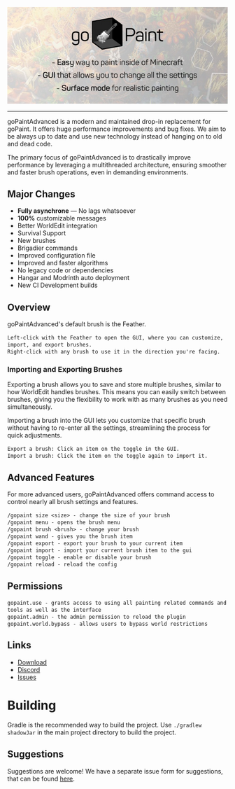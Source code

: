 ![](https://github.com/TheNextLvl-net/goPaintAdvanced/blob/master/images/gopaint-banner.png?raw=true)

---

goPaintAdvanced is a modern and maintained drop-in replacement for goPaint.
It offers huge performance improvements and bug fixes.
We aim to be always up to date and use new technology instead of hanging on to old and dead code.

The primary focus of goPaintAdvanced is to drastically improve performance by leveraging a multithreaded architecture,
ensuring smoother and faster brush operations, even in demanding environments.

## Major Changes

- **Fully asynchrone** — No lags whatsoever
- **100%** customizable messages
- Better WorldEdit integration
- Survival Support
- New brushes
- Brigadier commands
- Improved configuration file
- Improved and faster algorithms
- No legacy code or dependencies
- Hangar and Modrinth auto deployment
- New CI Development builds

## Overview

goPaintAdvanced's default brush is the Feather.

    Left-click with the Feather to open the GUI, where you can customize, import, and export brushes.
    Right-click with any brush to use it in the direction you're facing.

### Importing and Exporting Brushes

Exporting a brush allows you to save and store multiple brushes, similar to how WorldEdit handles brushes.
This means you can easily switch between brushes, giving you the flexibility to work with as many brushes as you need simultaneously.

Importing a brush into the GUI lets you customize that specific brush without having to re-enter all the settings, streamlining the process for quick adjustments.

    Export a brush: Click an item on the toggle in the GUI.
    Import a brush: Click the item on the toggle again to import it.

## Advanced Features

For more advanced users, goPaintAdvanced offers command access to control nearly all brush settings and features.

    /gopaint size <size> - change the size of your brush
    /gopaint menu - opens the brush menu
    /gopaint brush <brush> - change your brush
    /gopaint wand - gives you the brush item
    /gopaint export - export your brush to your current item
    /gopaint import - import your current brush item to the gui
    /gopaint toggle - enable or disable your brush
    /gopaint reload - reload the config

## Permissions

    gopaint.use - grants access to using all painting related commands and tools as well as the interface
    gopaint.admin - the admin permission to reload the plugin
    gopaint.world.bypass - allows users to bypass world restrictions

## Links

* [Download](https://modrinth.com/project/a2wQ6jIv#download)
* [Discord](https://thenextlvl.net/discord)
* [Issues](https://github.com/TheNextLvl-net/goPaintAdvanced/issues)

# Building

Gradle is the recommended way to build the project. Use `./gradlew shadowJar` in the main project directory to build the
project.

## Suggestions

Suggestions are welcome! We have a separate issue form for suggestions, that can be
found [here](https://github.com/TheNextLvl-net/goPaintAdvanced/issues/new?template=feature_request.yml).
